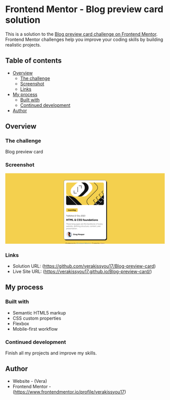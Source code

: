 # Frontend Mentor - Blog preview card solution

This is a solution to the [Blog preview card challenge on Frontend Mentor](https://www.frontendmentor.io/challenges/blog-preview-card-ckPaj01IcS). Frontend Mentor challenges help you improve your coding skills by building realistic projects.

## Table of contents

- [Overview](#overview)
  - [The challenge](#the-challenge)
  - [Screenshot](#screenshot)
  - [Links](#links)
- [My process](#my-process)
  - [Built with](#built-with)
  - [Continued development](#continued-development)
- [Author](#author)

## Overview

### The challenge

Blog preview card

### Screenshot

![](images/Firefox_Screenshot_2024-02-01T21-22-59.527Z.png)

### Links

- Solution URL: (https://github.com/verakissyou17/Blog-preview-card)
- Live Site URL: (https://verakissyou17.github.io/Blog-preview-card/)

## My process

### Built with

- Semantic HTML5 markup
- CSS custom properties
- Flexbox
- Mobile-first workflow

### Continued development

Finish all my projects and improve my skills.

## Author

- Website - (Vera)
- Frontend Mentor - (https://www.frontendmentor.io/profile/verakissyou17)
